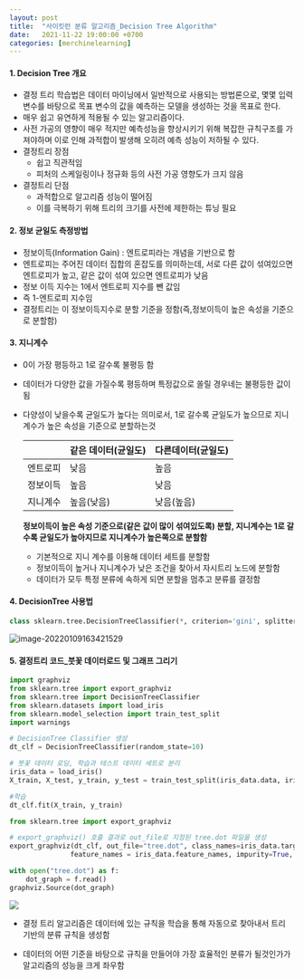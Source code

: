 ```yaml
---
layout: post
title:  "사이킷런 분류 알고리즘_Decision Tree Algorithm"
date:   2021-11-22 19:00:00 +0700
categories: [merchinelearning]
---
```




#### 1. Decision Tree 개요

- 결정 트리 학습법은 데이터 마이닝에서 일반적으로 사용되는 방법론으로, 몇몇 입력 변수를 바탕으로 목표 변수의 값을 예측하는 모델을 생성하는 것을 목표로 한다. 
- 매우 쉽고 유연하게 적용될 수 있는 알고리즘이다.
- 사전 가공의 영향이 매우 적지만 예측성능을 향상시키기 위해 복잡한 규칙구조를 가져야하며 이로 인해 과적합이 발생해 오히려 예측 성능이 저하될 수 있다.
- 결정트리 장점
  - 쉽고 직관적임
  - 피처의 스케일링이나 정규화 등의 사전 가공 영향도가 크지 않음
- 결정트리 단점
  - 과적합으로 알고리즘 성능이 떨어짐
  - 이를 극복하기 위해 트리의 크기를 사전에 제한하는 튜닝 필요

#### 2. 정보 균일도 측정방법

- 정보이득(Information Gain) : 엔트로피라는 개념을 기반으로 함
- 엔트로피는 주어진 데이터 집합의 혼잡도를 의미하는데, 서로 다른 값이 섞여있으면 엔트로피가 높고, 같은 값이 섞여 있으면 엔트로피가 낮음
- 정보 이득 지수는 1에서 엔트로피 지수를 뺀 값임
- 즉 1-엔트로피 지수임
- 결정트리는 이 정보이득지수로 분할 기준을 정함(즉,정보이득이 높은 속성을 기준으로 분할함)

#### 3. 지니계수

- 0이 가장 평등하고 1로 갈수록 불평등 함

- 데이터가 다양한 값을 가질수록 평등하며 특정값으로 쏠릴 경우네는 불평등한 값이 됨

- 다양성이 낮을수록 균일도가 높다는 의미로서, 1로 갈수록 균일도가 높으므로 지니계수가 높은 속성을 기준으로 분할하는것

  |          | 같은 데이터(균일도) | 다른데이터(균일도) |
  | -------- | ------------------- | ------------------ |
  | 엔트로피 | 낮음                | 높음               |
  | 정보이득 | 높음                | 낮음               |
  | 지니계수 | 높음(낮음)          | 낮음(높음)         |

  **정보이득이 높은 속성 기준으로(같은 값이 많이 섞여있도록) 분할, 지니계수는 1로 갈수록 균일도가 높아지므로 지니계수가 높은쪽으로 분할함**

  - 기본적으로 지니 계수를 이용해 데이터 세트를 분할함
  - 정보이득이 높거나 지니계수가 낮은 조건을 찾아서 자시트리 노드에 분할함
  - 데이터가 모두 특정 분류에 속하게 되면 분할을 멈추고 분류를 결정함

#### 4. DecisionTree 사용법

```python
class sklearn.tree.DecisionTreeClassifier(*, criterion='gini', splitter='best', max_depth=None, min_samples_split=2, min_samples_leaf=1, min_weight_fraction_leaf=0.0, max_features=None, random_state=None, max_leaf_nodes=None, min_impurity_decrease=0.0, class_weight=None, ccp_alpha=0.0)
```

![image-20220109163421529](C:\Users\espark\AppData\Roaming\Typora\typora-user-images\image-20220109163421529.png)

#### 5. 결정트리 코드_붓꽃 데이터로드 및 그래프 그리기	

```python
import graphviz
from sklearn.tree import export_graphviz
from sklearn.tree import DecisionTreeClassifier
from sklearn.datasets import load_iris
from sklearn.model_selection import train_test_split
import warnings

# DecisionTree Classifier 생성
dt_clf = DecisionTreeClassifier(random_state=10)

# 붓꽃 데이터 로딩, 학습과 테스트 데이터 세트로 분리
iris_data = load_iris()
X_train, X_test, y_train, y_test = train_test_split(iris_data.data, iris_data.target,test_size=0.2, random_state=10)

#학습
dt_clf.fit(X_train, y_train)
```

```python
from sklearn.tree import export_graphviz

# export_graphviz() 호출 결과로 out_file로 지정된 tree.dot 파일을 생성
export_graphviz(dt_clf, out_file="tree.dot", class_names=iris_data.target_names, \
               feature_names = iris_data.feature_names, impurity=True, filled=True)

```

```python
with open("tree.dot") as f:
    dot_graph = f.read()
graphviz.Source(dot_graph)
```

![](C:\apps\ParkEunSeon.github.io\static\img\_posts\output_decision.svg)

- 결정 트리 알고리즘은 데이터에 있는 규칙을 학습을 통해 자동으로 찾아내서 트리 기반의 분류 규칙을 생성함

- 데이터의 어떤 기준을 바탕으로 규칙을 만들어야 가장 효율적인 분류가 될것인가가 알고리즘의 성능을 크게 좌우함

  



